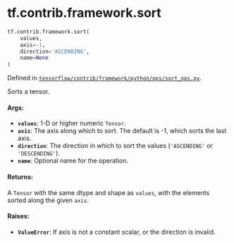 <div itemscope itemtype="http://developers.google.com/ReferenceObject">
<meta itemprop="name" content="tf.contrib.framework.sort" />
<meta itemprop="path" content="Stable" />
</div>

# tf.contrib.framework.sort

``` python
tf.contrib.framework.sort(
    values,
    axis=-1,
    direction='ASCENDING',
    name=None
)
```



Defined in [`tensorflow/contrib/framework/python/ops/sort_ops.py`](https://www.tensorflow.org/code/tensorflow/contrib/framework/python/ops/sort_ops.py).

Sorts a tensor.

#### Args:

* <b>`values`</b>: 1-D or higher numeric `Tensor`.
* <b>`axis`</b>: The axis along which to sort. The default is -1, which sorts the last
      axis.
* <b>`direction`</b>: The direction in which to sort the values (`'ASCENDING'` or
      `'DESCENDING'`).
* <b>`name`</b>: Optional name for the operation.


#### Returns:

A `Tensor` with the same dtype and shape as `values`, with the elements
    sorted along the given `axis`.


#### Raises:

* <b>`ValueError`</b>: If axis is not a constant scalar, or the direction is invalid.